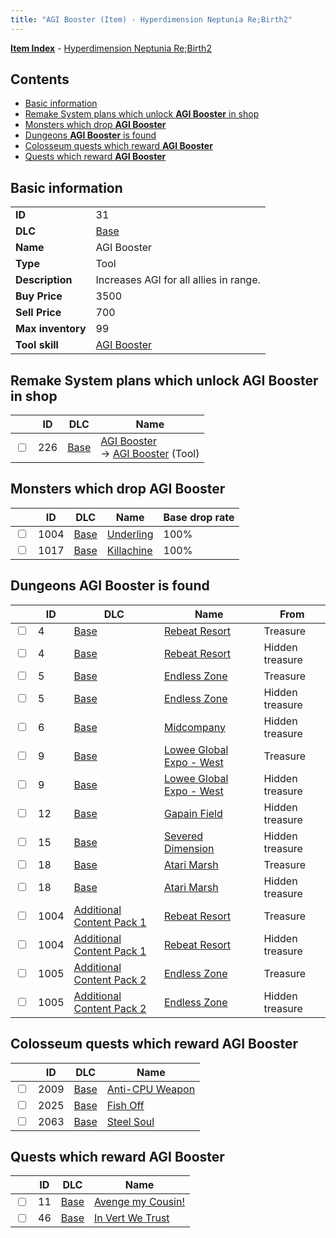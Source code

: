 ```yaml
---
title: "AGI Booster (Item) - Hyperdimension Neptunia Re;Birth2"
---
```


[**Item Index**](/neptunia/rb2/item/index.html) - [Hyperdimension Neptunia Re;Birth2](/neptunia/rb2)

## Contents

- [Basic information](#basic-information)
- [Remake System plans which unlock **AGI Booster** in shop](#remake-system-plans-which-unlock-agi-booster-in-shop)
- [Monsters which drop **AGI Booster**](#monsters-which-drop-agi-booster)
- [Dungeons **AGI Booster** is found](#dungeons-agi-booster-is-found)
- [Colosseum quests which reward **AGI Booster**](#colosseum-quests-which-reward-agi-booster)
- [Quests which reward **AGI Booster**](#quests-which-reward-agi-booster)

## Basic information

|   |   |
| -- | -- |
| **ID** | 31 |
| **DLC** | [Base](/neptunia/rb2/dlc/0-base.html) |
| **Name** | AGI Booster |
| **Type** | Tool |
| **Description** | Increases AGI for all allies in range. |
| **Buy Price** | 3500 |
| **Sell Price** | 700 |
| **Max inventory** | 99 |
| **Tool skill** | [AGI Booster](/neptunia/rb2/skill/0-10035-agi-booster.html) |

## Remake System plans which unlock **AGI Booster** in shop

|    | ID | DLC | Name |
| -- | -- | --- | ---- |
| <input type="checkbox" id="rb2-remake-0-226" class="trackbox" /> | 226 | [Base](/neptunia/rb2/dlc/0-base.html) | [AGI Booster](/neptunia/rb2/remake/0-226-agi-booster.html)<br />→ [AGI Booster](/neptunia/rb2/item/0-31-agi-booster.html) (Tool) |

## Monsters which drop **AGI Booster**

|    | ID | DLC | Name | Base drop rate |
| -- | -- | --- | ---- | -------------- |
| <input type="checkbox" id="rb2-monster-0-1004" class="trackbox" /> | 1004 | [Base](/neptunia/rb2/dlc/0-base.html) | [Underling](/neptunia/rb2/monster/0-1004-underling.html) | 100% |
| <input type="checkbox" id="rb2-monster-0-1017" class="trackbox" /> | 1017 | [Base](/neptunia/rb2/dlc/0-base.html) | [Killachine](/neptunia/rb2/monster/0-1017-killachine.html) | 100% |

## Dungeons **AGI Booster** is found

|    | ID | DLC | Name | From |
| -- | -- | --- | ---- | ---- |
| <input type="checkbox" id="rb2-dungeon-0-4" class="trackbox" /> | 4 | [Base](/neptunia/rb2/dlc/0-base.html) | [Rebeat Resort](/neptunia/rb2/dungeon/0-4-rebeat-resort.html) | Treasure |
| <input type="checkbox" id="rb2-dungeon-0-4" class="trackbox" /> | 4 | [Base](/neptunia/rb2/dlc/0-base.html) | [Rebeat Resort](/neptunia/rb2/dungeon/0-4-rebeat-resort.html) | Hidden treasure |
| <input type="checkbox" id="rb2-dungeon-0-5" class="trackbox" /> | 5 | [Base](/neptunia/rb2/dlc/0-base.html) | [Endless Zone](/neptunia/rb2/dungeon/0-5-endless-zone.html) | Treasure |
| <input type="checkbox" id="rb2-dungeon-0-5" class="trackbox" /> | 5 | [Base](/neptunia/rb2/dlc/0-base.html) | [Endless Zone](/neptunia/rb2/dungeon/0-5-endless-zone.html) | Hidden treasure |
| <input type="checkbox" id="rb2-dungeon-0-6" class="trackbox" /> | 6 | [Base](/neptunia/rb2/dlc/0-base.html) | [Midcompany](/neptunia/rb2/dungeon/0-6-midcompany.html) | Hidden treasure |
| <input type="checkbox" id="rb2-dungeon-0-9" class="trackbox" /> | 9 | [Base](/neptunia/rb2/dlc/0-base.html) | [Lowee Global Expo - West](/neptunia/rb2/dungeon/0-9-lowee-global-expo-west.html) | Treasure |
| <input type="checkbox" id="rb2-dungeon-0-9" class="trackbox" /> | 9 | [Base](/neptunia/rb2/dlc/0-base.html) | [Lowee Global Expo - West](/neptunia/rb2/dungeon/0-9-lowee-global-expo-west.html) | Hidden treasure |
| <input type="checkbox" id="rb2-dungeon-0-12" class="trackbox" /> | 12 | [Base](/neptunia/rb2/dlc/0-base.html) | [Gapain Field](/neptunia/rb2/dungeon/0-12-gapain-field.html) | Hidden treasure |
| <input type="checkbox" id="rb2-dungeon-0-15" class="trackbox" /> | 15 | [Base](/neptunia/rb2/dlc/0-base.html) | [Severed Dimension](/neptunia/rb2/dungeon/0-15-severed-dimension.html) | Hidden treasure |
| <input type="checkbox" id="rb2-dungeon-0-18" class="trackbox" /> | 18 | [Base](/neptunia/rb2/dlc/0-base.html) | [Atari Marsh](/neptunia/rb2/dungeon/0-18-atari-marsh.html) | Treasure |
| <input type="checkbox" id="rb2-dungeon-0-18" class="trackbox" /> | 18 | [Base](/neptunia/rb2/dlc/0-base.html) | [Atari Marsh](/neptunia/rb2/dungeon/0-18-atari-marsh.html) | Hidden treasure |
| <input type="checkbox" id="rb2-dungeon-3-1004" class="trackbox" /> | 1004 | [Additional Content Pack 1](/neptunia/rb2/dlc/3-pack1.html) | [Rebeat Resort](/neptunia/rb2/dungeon/3-1004-rebeat-resort.html) | Treasure |
| <input type="checkbox" id="rb2-dungeon-3-1004" class="trackbox" /> | 1004 | [Additional Content Pack 1](/neptunia/rb2/dlc/3-pack1.html) | [Rebeat Resort](/neptunia/rb2/dungeon/3-1004-rebeat-resort.html) | Hidden treasure |
| <input type="checkbox" id="rb2-dungeon-4-1005" class="trackbox" /> | 1005 | [Additional Content Pack 2](/neptunia/rb2/dlc/4-pack2.html) | [Endless Zone](/neptunia/rb2/dungeon/4-1005-endless-zone.html) | Treasure |
| <input type="checkbox" id="rb2-dungeon-4-1005" class="trackbox" /> | 1005 | [Additional Content Pack 2](/neptunia/rb2/dlc/4-pack2.html) | [Endless Zone](/neptunia/rb2/dungeon/4-1005-endless-zone.html) | Hidden treasure |

## Colosseum quests which reward **AGI Booster**

|    | ID | DLC | Name |
| -- | -- | --- | ---- |
| <input type="checkbox" id="rb2-colosseum-0-2009" class="trackbox" /> | 2009 | [Base](/neptunia/rb2/dlc/0-base.html) | [Anti-CPU Weapon](/neptunia/rb2/colosseum/0-2009-anti-cpu-weapon.html) |
| <input type="checkbox" id="rb2-colosseum-0-2025" class="trackbox" /> | 2025 | [Base](/neptunia/rb2/dlc/0-base.html) | [Fish Off](/neptunia/rb2/colosseum/0-2025-fish-off.html) |
| <input type="checkbox" id="rb2-colosseum-0-2063" class="trackbox" /> | 2063 | [Base](/neptunia/rb2/dlc/0-base.html) | [Steel Soul](/neptunia/rb2/colosseum/0-2063-steel-soul.html) |

## Quests which reward **AGI Booster**

|    | ID | DLC | Name |
| -- | -- | --- | ---- |
| <input type="checkbox" id="rb2-quest-0-11" class="trackbox" /> | 11 | [Base](/neptunia/rb2/dlc/0-base.html) | [Avenge my Cousin!](/neptunia/rb2/quest/0-11-avenge-my-cousin.html) |
| <input type="checkbox" id="rb2-quest-0-46" class="trackbox" /> | 46 | [Base](/neptunia/rb2/dlc/0-base.html) | [In Vert We Trust](/neptunia/rb2/quest/0-46-in-vert-we-trust.html) |
